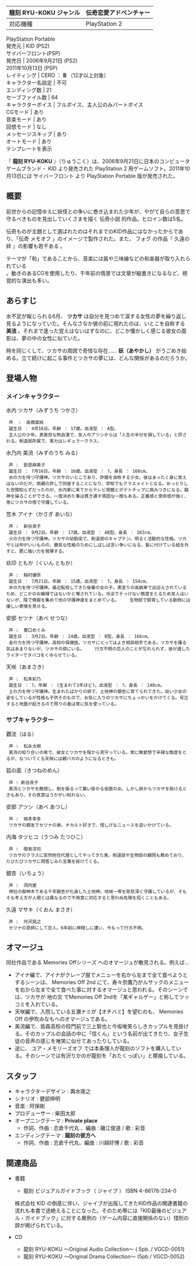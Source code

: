 龍刻 RYU-KOKU  ジャンル  |  伝奇恋愛アドベンチャー   
---|---  
対応機種  |  PlayStation 2   
PlayStation Portable  
発売元  |  KID (PS2)   
サイバーフロント(PSP)  
発売日  |  2006年9月21日 (PS2)   
2011年10月13日 (PSP)  
レイティング  |  CERO  ：  **B** （12才以上対象）   
キャラクター名設定  |  不可   
エンディング数  |  21   
セーブファイル数  |  64   
キャラクターボイス  |  フルボイス、主人公のみパートボイス   
CGモード  |  あり   
音楽モード  |  あり   
回想モード  |  なし   
メッセージスキップ  |  あり   
オートモード  |  あり   
テンプレートを表示  
  
『 **龍刻 RYU-KOKU** 』（りゅうこく）は、2006年9月21日に日本のコンピュータゲームブランド・  KID  より発売された
PlayStation 2  用ゲームソフト。2011年10月13日には  サイバーフロント  より  PlayStation Portable
版が発売された。

##  概要  

前世からの記憶ゆえに妖怪との争いに巻き込まれた少年が、やがて自らの意思で守るべきものを見出していくさまを描く  伝奇小説  的作品。ヒロイン数は5名。

伝奇ものが主題として選ばれたのはそれまでのKID作品にはなかったからであり、「伝奇  メモオフ  」のイメージで製作された。また、  フォグ  の作品『
久遠の絆  』の影響も若干ある    。

テーマが「和」であることから、音楽には笛や三味線などの和楽器が取り入れられている  
。動きのあるCGを使用したり、千年前の情景では文章が縦書きになるなど、視覚的な演出も多い。

##  あらすじ  

水不足が報じられる6月、 **ツカサ** は自分を見つめて涙する女性の夢を繰り返し見るようになっていた。そんなさなか彼の前に現れたのは、いとこを自称する
**美流** 。それまで逢った覚えはないはずなのに、どこか懐かしく感じる彼女の面影は、夢の中の女性に似ていた。

時を同じくして、ツカサの周囲で奇怪な存在…… **妖（あやかし）** がうごめき始める。立て続けに起こる事件とツカサの夢には、どんな関係があるのだろうか。

##  登場人物  

###  メインキャラクター  

水内 ツカサ（みずうち つかさ）

     声  :  高橋直純 
     誕生日 ： 4月16日。年齢 ： 17歳。血液型 ： A型。   
     主人公の少年。真面目な熱血漢で、友人のアツシからは「人生の半分を損している」と評される。剣道部所属で、実力はレギュラークラス。 
水乃内 美流（みずのうち みる）

     声 :  能登麻美子 
     誕生日 ： 7月16日。年齢 ： 16歳。血液型 ： ?。身長 ： 160cm。   
     水の力を持つ守護神。ツカサのいとこであり、許婚を自称する少女。彼はまったく身に覚えはないのだが、両親の許しで同居することになり、学校でもクラスメイトとなる。おっとりした世間知らずだったのが、水内家に来てからテレビ視聴とポテトチップに病みつきになる。龍神を操ることができる。一度決めた事は貫き通す頑固な一面もある。正義感と使命感が強く、常にツカサの傍で守護している。   
笠木 アイナ（かさぎ あいな）

     声 :  新谷良子 
     誕生日 ： 9月2日。年齢 ： 17歳。血液型 ： AB型。身長 ： 163cm。   
     火の力を持つ守護神。ツカサの幼馴染で、剣道部のキャプテン。明るく活動的な性格。ツカサとは仲がいいものの、勝気な性格のためにしばしば言い争いになる。髪に付けている紐を外すと、更に強い力を発揮する。   
玖印 ともか（くいん ともか）

     声 :  稲村優奈 
     誕生日 ： 7月21日。年齢 ： 15歳。血液型 ： ?。身長 ： 154cm。   
     木の力を持つ守護神。最近転校してきた後輩の女の子。黒塗りの高級車で出迎えされているため、どこかのお嬢様ではないかと噂されている。冷淡でそっけない態度をとるため友人はいないが、陰で情報を集めて他の守護神達をまとめている。    生物部で飼育している動物には優しい表情を見せる。 
安部 セツナ（あべ せつな）

     声 :  豊口めぐみ 
     誕生日 ： 3月2日。年齢 ： 24歳。血液型 ： B型。身長 ： 166cm。   
     金の力を持つ守護神。高校の保健医。ツカサにとってはよき相談相手である。ツカサを護る気はあまりないが、ツカサの傍にいる。    行方不明の恋人のことが忘れられず、彼が遺したライターでタバコをくゆらせている。 
天咲（あまさき）

     声 :  松本彩乃 
     誕生日 ： ?。年齢 ： (生まれて1年ほど)。血液型 ： ?。身長 ： 140cm。   
     土の力を持つ守護神。生まれたばかりの妖で、土地神の銀杏に育てられてきた。幼い少女の姿をしているが性格も子供そのもので、お気に入りのツカサにちょっかいをかけてくる。号泣すると地震が起きるので周りの者は常に気を使っている。   

###  サブキャラクター  

覇流（はる）

     声 :  松永太樹 
     美流の知り合いの男で、彼女とツカサを陰から見守っている。常に無愛想で辛辣な態度をとるが、なついてくる天咲には親バカのようになるときも。 
狐の面（きつねのめん）

     声 : 新谷良子 
     美流とツカサを敵視し、剣を振るって襲い掛かる仮面の女。しかし妖からツカサを助けるときもあり、その真意はうかがい知れない。 
安部 アツシ（あべ あつし）

     声 :  根本幸多 
     ツカサの親友でセツナの弟。オカルト好きで、怪しげなニュースを追いかけている。 
内海 タツヒコ（うつみ たつひこ）

     声 :  間島淳司 
     ツカサのクラスに突然担任代理としてやってきた男。剣道部や生物部の顧問も務めており、たびたびツカサに問答じみた言葉を掛けてくる。 
銀杏（いちょう）

     声 :  洞内愛 
     神社の御神木である千年銀杏が化身した土地神。地域一帯を慈悲深く守護しているが、そもそも考え方が人間とは異なるので不用意に対応すると思わぬ危険を招くこともある。 
久遠 マサキ（くおん まさき）

     声 :  丹沢晃之 
     セツナの恩師にして恋人。6年前に神隠しに遭い、今もって行方不明。 

  

##  オマージュ  

同社作品である  Memories Offシリーズ  へのオマージュが散見される。例えば…

  * アイナ編で、アイナがクレープ屋でメニューを右から左まで全て食べようとするシーンは、  Memories Off 2nd  にて、寿々奈鷹乃がルサックのメニューを右から左まで全て食べた事に対するオマージュと思われる。そのシーンでは、ツカサが  地の文  でMemories Off 2ndを「某ギャルゲー」と称してツッコミを入れている。 
  * 天咲編で、入院している五瀬ナミが【オチバミ】を望むのも、  Memories Off  の伊吹みなもへのオマージュである。 
  * 美流編で、皆森高校の校門前で三上智也と今坂唯笑らしきカップルを見掛ける。そのカップルの会話の中に「信くん」という名前が出てきたり、女子生徒の音声の感じを唯笑に似せてあったりしている。 
  * 逆に、  ユア・メモリーズオフ  では本条理人が龍刻のソフトを購入している。そのシーンでは有沢りかのが龍刻を「おたくっぽい」と揶揄している。 

##  スタッフ  

  * キャラクターデザイン :  輿水隆之 
  * シナリオ :  健部伸明 
  * 音楽 :  阿保剛 
  * プロデューサー : 柴田太郎 
  * オープニングテーマ : **Private place**
    * 作詞、作曲 :  志倉千代丸  、編曲 :  磯江俊道  / 歌 :  彩音 
  * エンディングテーマ : **龍刻の彼方へ**
    * 作詞、作曲 : 志倉千代丸、編曲 : 川越好博 / 歌 : 彩音 

##  関連商品  

  * 書籍 
    * 龍刻 ビジュアルガイドブック（  ジャイブ  ）  ISBN 4-86176-234-0 

     株式会社  KID  の倒産に伴い、ジャイブが出版してきたKID作品の関連書籍の流れも本書で途絶えることになった。そのため帯には「KID最後のビジュアル・ガイドブック」に対する異例の（ゲーム内容に直接関係のない）惜別の辞が掲げられている。 
  * CD 
    * 龍刻 RYU-KOKU 〜Original Audio Collection〜 (  5pb.  / VGCD-0051) 
    * 龍刻 RYU-KOKU 〜Original Drama Collection〜 (5pb / VGCD-0052) 

